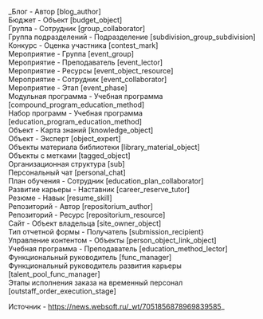 _Блог - Автор [blog_author]  
Бюджет - Объект [budget_object]  
Группа - Сотрудник [group_collaborator]  
Группа подразделений - Подразделение [subdivision_group_subdivision]  
Конкурс - Оценка участника [contest_mark]  
Мероприятие - Группа [event_group]  
Мероприятие - Преподаватель [event_lector]  
Мероприятие - Ресурсы [event_object_resource]  
Мероприятие - Сотрудник [event_collaborator]  
Мероприятие - Этап [event_phase]  
Модульная программа - Учебная программа [compound_program_education_method]  
Набор программ - Учебная программа [education_program_education_method]  
Объект - Карта знаний [knowledge_object]  
Объект - Эксперт [object_expert]  
Объекты материала библиотеки [library_material_object]  
Объекты с метками [tagged_object]  
Организационная структура [sub]  
Персональный чат [personal_chat]  
План обучения - Сотрудник [education_plan_collaborator]  
Развитие карьеры - Наставник [career_reserve_tutor]  
Резюме - Навык [resume_skill]  
Репозиторий - Автор [repositorium_author]  
Репозиторий - Ресурс [repositorium_resource]  
Сайт - Объект владельца [site_owner_object]  
Тип отчетной формы - Получатель [submission_recipient}  
Управление контентом - Объекты [person_object_link_object]  
Учебная программа - Преподаватель [education_method_lector]  
Функциональный руководитель [func_manager]  
Функциональный руководитель развития карьеры [talent_pool_func_manager]  
Этапы исполнения заказа на временный персонал [outstaff_order_execution_stage]

Источник - https://news.websoft.ru/_wt/7051856878969839585_
